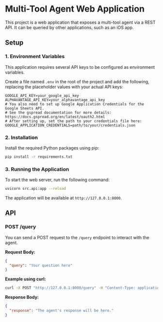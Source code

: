 # Multi-Tool Agent Web Application

This project is a web application that exposes a multi-tool agent via a REST API. It can be queried by other applications, such as an iOS app.

## Setup

### 1. Environment Variables

This application requires several API keys to be configured as environment variables.

Create a file named `.env` in the root of the project and add the following, replacing the placeholder values with your actual API keys:

```
GOOGLE_API_KEY=your_google_api_key
ALPHAVANTAGE_API_KEY=your_alphavantage_api_key
# You also need to set up Google Application Credentials for the Google Sheets API.
# See the gspread documentation for more details: https://docs.gspread.org/en/latest/oauth2.html
# After setting up, set the path to your credentials file here:
GOOGLE_APPLICATION_CREDENTIALS=path/to/your/credentials.json
```

### 2. Installation

Install the required Python packages using pip:

```bash
pip install -r requirements.txt
```

### 3. Running the Application

To start the web server, run the following command:

```bash
uvicorn src.api:app --reload
```

The application will be available at `http://127.0.0.1:8000`.

## API

### POST /query

You can send a POST request to the `/query` endpoint to interact with the agent.

**Request Body:**

```json
{
  "query": "Your question here"
}
```

**Example using curl:**

```bash
curl -X POST "http://127.0.0.1:8000/query" -H "Content-Type: application/json" -d '{"query": "What is the stock price of GOOG?"}'
```

**Response Body:**

```json
{
  "response": "The agent's response will be here."
}
```
